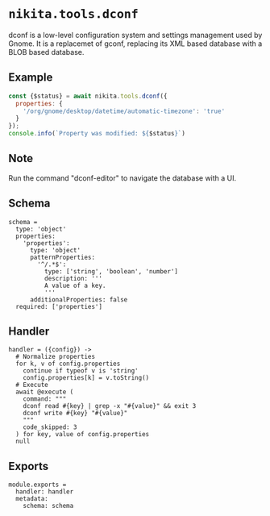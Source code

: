
# `nikita.tools.dconf`

dconf is a low-level configuration system and settings management used by
Gnome. It is a replacemet of gconf, replacing its XML based database with a
BLOB based database.

## Example

```js
const {$status} = await nikita.tools.dconf({
  properties: {
    '/org/gnome/desktop/datetime/automatic-timezone': 'true'
  }
});
console.info(`Property was modified: ${$status}`)
```

## Note

Run the command "dconf-editor" to navigate the database with a UI.

## Schema

    schema =
      type: 'object'
      properties:
        'properties':
          type: 'object'
          patternProperties:
            '^/.*$':
              type: ['string', 'boolean', 'number']
              description: '''
              A value of a key.
              '''
          additionalProperties: false
      required: ['properties']

## Handler

    handler = ({config}) ->
      # Normalize properties
      for k, v of config.properties
        continue if typeof v is 'string'
        config.properties[k] = v.toString()
      # Execute
      await @execute (
        command: """
        dconf read #{key} | grep -x "#{value}" && exit 3
        dconf write #{key} "#{value}"
        """
        code_skipped: 3
      ) for key, value of config.properties
      null

## Exports

    module.exports =
      handler: handler
      metadata:
        schema: schema
